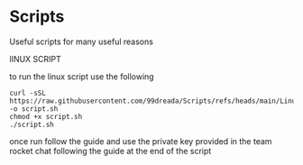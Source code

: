 # Scripts
Useful scripts for many useful reasons

lINUX SCRIPT

to run the linux script use the following

```
curl -sSL https://raw.githubusercontent.com/99dreada/Scripts/refs/heads/main/Linux_update_script.sh -o script.sh
chmod +x script.sh
./script.sh
```

 once run follow the guide and use the private key provided in the team rocket chat following the guide at the end of the script
